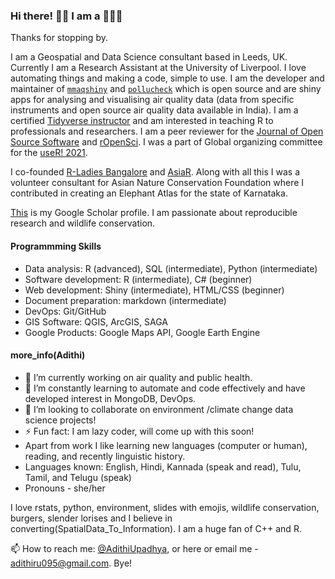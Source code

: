 ### Hi there! 👋🏽 I am a 👩🏽‍💻

Thanks for stopping by. 

I am a Geospatial and Data Science consultant based in Leeds, UK. Currently I am a Research Assistant at the University of Liverpool. I love automating things and making a code, simple to use. I am the developer and maintainer of [`mmaqshiny`](https://cran.rstudio.com/web/packages/mmaqshiny/index.html) and [`pollucheck`](https://github.com/adithirgis/pollucheck) which is open source and are shiny apps for analysing and visualising air quality data (data from specific instruments and open source air quality data available in India). I am a certified [Tidyverse instructor](https://education.rstudio.com/trainers/people/upadhya+adithi/) and am interested in teaching R to professionals and researchers. I am a peer reviewer for the [Journal of Open Source Software](https://joss.theoj.org/papers/reviewed_by/@adithirgis) and [rOpenSci](https://github.com/ropensci/software-review/issues/418#issuecomment-995521139). I was a part of Global organizing committee  for the [useR! 2021](https://user2021.r-project.org/about/global-team/). 

I co-founded [R-Ladies Bangalore](https://twitter.com/RLadiesBLR) and [AsiaR](https://github.com/AsiaR-community). Along with all this I was a volunteer consultant for Asian Nature Conservation Foundation where I contributed in creating an Elephant Atlas for the state of Karnataka. 

[This](https://scholar.google.com/citations?user=eCqD41cAAAAJ&hl=en&authuser=1) is my Google Scholar profile. I am passionate about reproducible research and wildlife conservation. 

#### Programmming Skills 

- Data analysis: R (advanced), SQL (intermediate), Python (intermediate)
- Software development: R (intermediate), C# (beginner)
- Web development: Shiny (intermediate), HTML/CSS (beginner)
- Document preparation: markdown (intermediate)
- DevOps: Git/GitHub
- GIS Software: QGIS, ArcGIS, SAGA
- Google Products: Google Maps API, Google Earth Engine

#### more_info(Adithi) 
- 🔭 I’m currently working on air quality and public health.
- 🌱 I’m constantly learning to automate and code effectively and have developed interest in MongoDB, DevOps.
- 👯 I’m looking to collaborate on environment /climate change data science projects!
- ⚡ Fun fact: I am lazy coder, will come up with this soon!
- Apart from work I like learning new languages (computer or human), reading, and recently linguistic history. 
- Languages known: English, Hindi, Kannada (speak and read), Tulu, Tamil, and Telugu (speak)
- Pronouns - she/her

I love rstats, python, environment, slides with emojis, wildlife conservation, burgers, slender lorises and I believe in converting(SpatialData_To_Information). I am a huge fan of C++ and R.

📫 How to reach me: [@AdithiUpadhya](https://twitter.com/AdithiUpadhya), or here or email me - [adithiru095@gmail.com](). 
 Bye!
